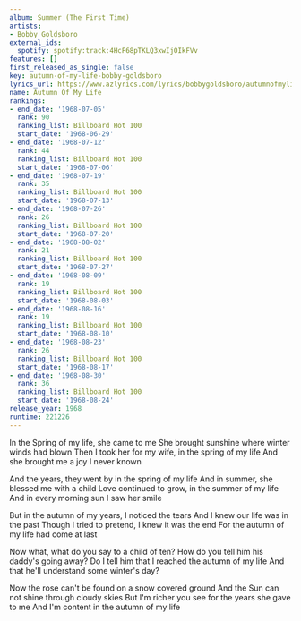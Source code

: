 ```yaml
---
album: Summer (The First Time)
artists:
- Bobby Goldsboro
external_ids:
  spotify: spotify:track:4HcF68pTKLQ3xwIjOIkFVv
features: []
first_released_as_single: false
key: autumn-of-my-life-bobby-goldsboro
lyrics_url: https://www.azlyrics.com/lyrics/bobbygoldsboro/autumnofmylife.html
name: Autumn Of My Life
rankings:
- end_date: '1968-07-05'
  rank: 90
  ranking_list: Billboard Hot 100
  start_date: '1968-06-29'
- end_date: '1968-07-12'
  rank: 44
  ranking_list: Billboard Hot 100
  start_date: '1968-07-06'
- end_date: '1968-07-19'
  rank: 35
  ranking_list: Billboard Hot 100
  start_date: '1968-07-13'
- end_date: '1968-07-26'
  rank: 26
  ranking_list: Billboard Hot 100
  start_date: '1968-07-20'
- end_date: '1968-08-02'
  rank: 21
  ranking_list: Billboard Hot 100
  start_date: '1968-07-27'
- end_date: '1968-08-09'
  rank: 19
  ranking_list: Billboard Hot 100
  start_date: '1968-08-03'
- end_date: '1968-08-16'
  rank: 19
  ranking_list: Billboard Hot 100
  start_date: '1968-08-10'
- end_date: '1968-08-23'
  rank: 26
  ranking_list: Billboard Hot 100
  start_date: '1968-08-17'
- end_date: '1968-08-30'
  rank: 36
  ranking_list: Billboard Hot 100
  start_date: '1968-08-24'
release_year: 1968
runtime: 221226
---
```

In the Spring of my life, she came to me
She brought sunshine where winter winds had blown
Then I took her for my wife, in the spring of my life
And she brought me a joy I never known

And the years, they went by in the spring of my life
And in summer, she blessed me with a child
Love continued to grow, in the summer of my life
And in every morning sun I saw her smile

But in the autumn of my years, I noticed the tears
And I knew our life was in the past
Though I tried to pretend, I knew it was the end
For the autumn of my life had come at last

Now what, what do you say to a child of ten?
How do you tell him his daddy's going away?
Do I tell him that I reached the autumn of my life
And that he'll understand some winter's day?

Now the rose can't be found on a snow covered ground
And the Sun can not shine through cloudy skies
But I'm richer you see for the years she gave to me
And I'm content in the autumn of my life
